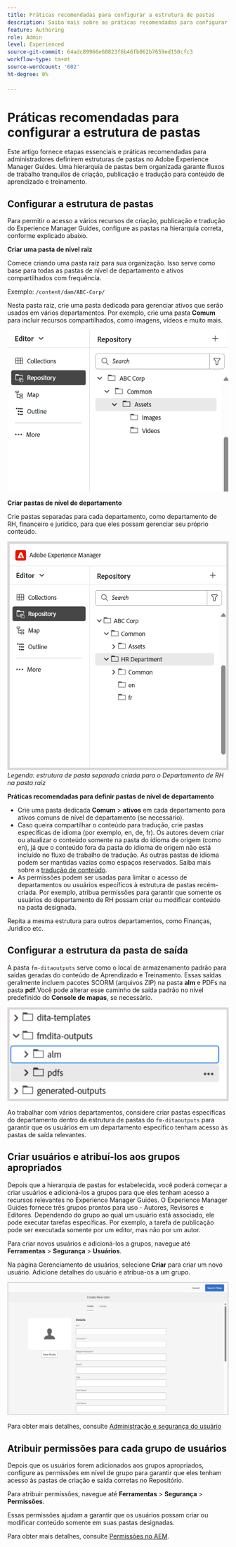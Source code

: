 ```yaml
---
title: Práticas recomendadas para configurar a estrutura de pastas
description: Saiba mais sobre as práticas recomendadas para configurar a estrutura de pastas ao trabalhar com o conteúdo de aprendizado e treinamento no Experience Manager Guides.
feature: Authoring
role: Admin
level: Experienced
source-git-commit: 64adc89966e60823f6b46fb062b7659ed150cfc3
workflow-type: tm+mt
source-wordcount: '602'
ht-degree: 0%

---
```


# Práticas recomendadas para configurar a estrutura de pastas

Este artigo fornece etapas essenciais e práticas recomendadas para administradores definirem estruturas de pastas no Adobe Experience Manager Guides. Uma hierarquia de pastas bem organizada garante fluxos de trabalho tranquilos de criação, publicação e tradução para conteúdo de aprendizado e treinamento.

## Configurar a estrutura de pastas

Para permitir o acesso a vários recursos de criação, publicação e tradução do Experience Manager Guides, configure as pastas na hierarquia correta, conforme explicado abaixo.

**Criar uma pasta de nível raiz**

Comece criando uma pasta raiz para sua organização. Isso serve como base para todas as pastas de nível de departamento e ativos compartilhados com frequência.

Exemplo: `/content/dam/ABC-Corp/`

Nesta pasta raiz, crie uma pasta dedicada para gerenciar ativos que serão usados em vários departamentos. Por exemplo, crie uma pasta **Comum** para incluir recursos compartilhados, como imagens, vídeos e muito mais.

![](assets/root-level-folder.png)

**Criar pastas de nível de departamento**

Crie pastas separadas para cada departamento, como departamento de RH, financeiro e jurídico, para que eles possam gerenciar seu próprio conteúdo.

![](assets/department-level-folders.png)
*Legenda: estrutura de pasta separada criada para o Departamento de RH na pasta raiz*

**Práticas recomendadas para definir pastas de nível de departamento**

- Crie uma pasta dedicada **Comum** > **ativos** em cada departamento para ativos comuns de nível de departamento (se necessário).
- Caso queira compartilhar o conteúdo para tradução, crie pastas específicas de idioma (por exemplo, en, de, fr). Os autores devem criar ou atualizar o conteúdo somente na pasta do idioma de origem (como en), já que o conteúdo fora da pasta do idioma de origem não está incluído no fluxo de trabalho de tradução. As outras pastas de idioma podem ser mantidas vazias como espaços reservados. Saiba mais sobre a [tradução de conteúdo](../user-guide/translation.md).
- As permissões podem ser usadas para limitar o acesso de departamentos ou usuários específicos à estrutura de pastas recém-criada. Por exemplo, atribua permissões para garantir que somente os usuários do departamento de RH possam criar ou modificar conteúdo na pasta designada.

Repita a mesma estrutura para outros departamentos, como Finanças, Jurídico etc.

## Configurar a estrutura da pasta de saída

A pasta `fm-ditaoutputs` serve como o local de armazenamento padrão para saídas geradas do conteúdo de Aprendizado e Treinamento. Essas saídas geralmente incluem pacotes SCORM (arquivos ZIP) na pasta **alm** e PDFs na pasta **pdf**.Você pode alterar esse caminho de saída padrão no nível predefinido do **Console de mapas**, se necessário.

![](assets/fmdita-output-lc.png)

Ao trabalhar com vários departamentos, considere criar pastas específicas do departamento dentro da estrutura de pastas do `fm-ditaoutputs` para garantir que os usuários em um departamento específico tenham acesso às pastas de saída relevantes.

## Criar usuários e atribuí-los aos grupos apropriados

Depois que a hierarquia de pastas for estabelecida, você poderá começar a criar usuários e adicioná-los a grupos para que eles tenham acesso a recursos relevantes no Experience Manager Guides. O Experience Manager Guides fornece três grupos prontos para uso - Autores, Revisores e Editores. Dependendo do grupo ao qual um usuário está associado, ele pode executar tarefas específicas. Por exemplo, a tarefa de publicação pode ser executada somente por um editor, mas não por um autor.

Para criar novos usuários e adicioná-los a grupos, navegue até **Ferramentas** > **Segurança** > **Usuários**.

Na página Gerenciamento de usuários, selecione **Criar** para criar um novo usuário. Adicione detalhes do usuário e atribua-os a um grupo.

![](assets/create-users-page.png)

Para obter mais detalhes, consulte [Administração e segurança do usuário](../cs-install-guide/user-admin-sec.md)


## Atribuir permissões para cada grupo de usuários

Depois que os usuários forem adicionados aos grupos apropriados, configure as permissões em nível de grupo para garantir que eles tenham acesso às pastas de criação e saída corretas no Repositório.

Para atribuir permissões, navegue até **Ferramentas** > **Segurança** > **Permissões**.

Essas permissões ajudam a garantir que os usuários possam criar ou modificar conteúdo somente em suas pastas designadas.

Para obter mais detalhes, consulte [Permissões no AEM](https://experienceleague.adobe.com/en/docs/experience-manager-65/content/security/security#permissions-in-aem).

